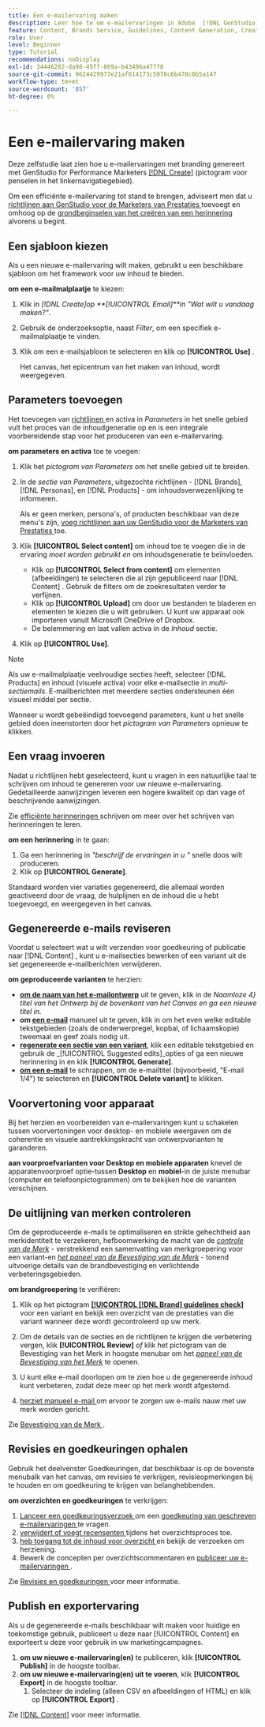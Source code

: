 ```yaml
---
title: Een e-mailervaring maken
description: Leer hoe te om e-mailervaringen in Adobe  [!DNL GenStudio]  voor de Marketers van Prestaties tot stand te brengen.
feature: Content, Brands Service, Guidelines, Content Generation, Create, Experiences, Variant Generation
role: User
level: Beginner
type: Tutorial
recommendations: noDisplay
exl-id: 34446202-da98-45ff-869a-b43496a477f8
source-git-commit: 9624429977e21af614173c5078c6b470c8b5a147
workflow-type: tm+mt
source-wordcount: '857'
ht-degree: 0%

---
```


# Een e-mailervaring maken

Deze zelfstudie laat zien hoe u e-mailervaringen met branding genereert met GenStudio for Performance Marketers [[!DNL Create]](/help/user-guide/create/overview.md) (pictogram voor penselen in het linkernavigatiegebied).

Om een efficiënte e-mailervaring tot stand te brengen, adviseert men dat u [ richtlijnen aan GenStudio voor de Marketers van Prestaties ](/help/user-guide/guidelines/add-guidelines.md) toevoegt en omhoog op de [ grondbeginselen van het creëren van een herinnering ](/help/user-guide/effective-prompts.md) alvorens u begint.

## Een sjabloon kiezen

Als u een nieuwe e-mailervaring wilt maken, gebruikt u een beschikbare sjabloon om het framework voor uw inhoud te bieden.

**om een e-mailmalplaatje** te kiezen:

1. Klik in _[!DNL Create]_op **[!UICONTROL Email]**in_ &quot;Wat wilt u vandaag maken?&quot;_.
1. Gebruik de onderzoeksoptie, naast _Filter_, om een specifiek e-mailmalplaatje te vinden.
1. Klik om een e-mailsjabloon te selecteren en klik op **[!UICONTROL Use]** .

   Het canvas, het epicentrum van het maken van inhoud, wordt weergegeven.

## Parameters toevoegen

Het toevoegen van [ richtlijnen ](/help/user-guide/guidelines/overview.md) en activa in _Parameters_ in het snelle gebied vult het proces van de inhoudgeneratie op en is een integrale voorbereidende stap voor het produceren van een e-mailervaring.

**om parameters en activa** toe te voegen:

1. Klik het _pictogram van Parameters_ om het snelle gebied uit te breiden.
1. In de _sectie van Parameters_, uitgezochte richtlijnen - [!DNL Brands], [!DNL Personas], en [!DNL Products] - om inhoudsverwezenlijking te informeren.

   Als er geen merken, persona&#39;s, of producten beschikbaar van deze menu&#39;s zijn, [ voeg richtlijnen aan uw GenStudio voor de Marketers van Prestaties ](/help/user-guide/guidelines/add-guidelines.md) toe.

1. Klik **[!UICONTROL Select content]** om inhoud toe te voegen die in de ervaring *moet worden gebruikt en* om inhoudsgeneratie te beïnvloeden.
   * Klik op **[!UICONTROL Select from content]** om elementen (afbeeldingen) te selecteren die al zijn gepubliceerd naar [!DNL Content] . Gebruik de filters om de zoekresultaten verder te verfijnen.
   * Klik op **[!UICONTROL Upload]** om door uw bestanden te bladeren en elementen te kiezen die u wilt gebruiken. U kunt uw apparaat ook importeren vanuit Microsoft OneDrive of Dropbox.
   * De belemmering en laat vallen activa in de _Inhoud_ sectie.
1. Klik op **[!UICONTROL Use]**.

>[!NOTE]
>
>Als uw e-mailmalplaatje veelvoudige secties heeft, selecteer [!DNL Products] en inhoud (visuele activa) voor elke e-mailsectie in _multi-sectiemails_. E-mailberichten met meerdere secties ondersteunen één visueel middel per sectie.

Wanneer u wordt gebeëindigd toevoegend parameters, kunt u het snelle gebied doen ineenstorten door het _pictogram van Parameters_ opnieuw te klikken.

## Een vraag invoeren

Nadat u richtlijnen hebt geselecteerd, kunt u vragen in een natuurlijke taal te schrijven om inhoud te genereren voor uw nieuwe e-mailervaring. Gedetailleerde aanwijzingen leveren een hogere kwaliteit op dan vage of beschrijvende aanwijzingen.

Zie [ efficiënte herinneringen ](/help/user-guide/effective-prompts.md) schrijven om meer over het schrijven van herinneringen te leren.

**om een herinnering** in te gaan:

1. Ga een herinnering in _&quot;beschrijf de ervaringen in u &quot;_ snelle doos wilt produceren.
1. Klik op **[!UICONTROL Generate]**.

Standaard worden vier variaties gegenereerd, die allemaal worden geactiveerd door de vraag, de hulplijnen en de inhoud die u hebt toegevoegd, en weergegeven in het canvas.

## Gegenereerde e-mails reviseren

Voordat u selecteert wat u wilt verzenden voor goedkeuring of publicatie naar [!DNL Content] , kunt u e-mailsecties bewerken of een variant uit de set gegenereerde e-mailberichten verwijderen.

**om geproduceerde varianten** te herzien:

* **[ om de naam van het e-mailontwerp](/help/user-guide/create/manage-variants.md#change-draft-name)** uit te geven, klik in de _Naamloze 4} titel van het Ontwerp bij de bovenkant van het Canvas en ga een nieuwe titel in._
* **om [ een e-mail](/help/user-guide/create/manage-variants.md#manually-edit-text)** manueel uit te geven, klik in om het even welke editable tekstgebieden (zoals de onderwerpregel, kopbal, of lichaamskopie) tweemaal en geef zoals nodig uit.
* **[ regenerate een sectie van een variant](/help/user-guide/create/manage-variants.md#re-generate-sections)**, klik een editable tekstgebied en gebruik de _[!UICONTROL Suggested edits]_opties of ga een nieuwe herinnering in en klik **[!UICONTROL Generate]**.
* **[ om een e-mail](/help/user-guide/create/manage-variants.md#delete-variant)** te schrappen, om de e-mailtitel (bijvoorbeeld, &quot;E-mail 1/4&quot;) te selecteren en **[!UICONTROL Delete variant]** te klikken.

## Voorvertoning voor apparaat

Bij het herzien en voorbereiden van e-mailervaringen kunt u schakelen tussen voorvertoningen voor desktop- en mobiele weergaven om de coherentie en visuele aantrekkingskracht van ontwerpvarianten te garanderen.

**aan voorproefvarianten voor Desktop en mobiele apparaten** knevel de apparatenvoorproef optie-tussen **Desktop** en **mobiel**-in de juiste menubar (computer en telefoonpictogrammen) om te bekijken hoe de varianten verschijnen.

## De uitlijning van merken controleren

Om de geproduceerde e-mails te optimaliseren en strikte gehechtheid aan merkidentiteit te verzekeren, hefboomwerking de macht van de [_controle van de Merk_](/help/user-guide/guidelines/brand-validation.md#brand-guidelines-check) - verstrekkend een samenvatting van merkgroepering voor een variant-en [_het paneel van de Bevestiging van de Merk_](/help/user-guide/guidelines/brand-validation.md#brand-validation-panel) - tonend uitvoerige details van de brandbevestiging en verlichtende verbeteringsgebieden.

**om brandgroepering** te verifiëren:

1. Klik op het pictogram [**[!UICONTROL [!DNL Brand] guidelines check]**](/help/user-guide/guidelines/brand-validation.md#brand-guidelines-check) voor een variant en bekijk een overzicht van de prestaties van die variant wanneer deze wordt gecontroleerd op uw merk.
1. Om de details van de secties en de richtlijnen te krijgen die verbetering vergen, klik **[!UICONTROL Review]** _of_ klik het pictogram van de Bevestiging van het Merk in hoogste menubar om het [_paneel van de Bevestiging van het Merk_](/help/user-guide/guidelines/brand-validation.md#brand-validation-panel) te openen.

1. U kunt elke e-mail doorlopen om te zien hoe u de gegenereerde inhoud kunt verbeteren, zodat deze meer op het merk wordt afgestemd.
1. [ herziet manueel e-mail ](#revise-generated-emails) om ervoor te zorgen uw e-mails nauw met uw merk worden gericht.

Zie [ Bevestiging van de Merk ](/help/user-guide/guidelines/brand-validation.md).

## Revisies en goedkeuringen ophalen

Gebruik het deelvenster Goedkeuringen, dat beschikbaar is op de bovenste menubalk van het canvas, om revisies te verkrijgen, revisieopmerkingen bij te houden en om goedkeuring te krijgen van belanghebbenden.

**om overzichten en goedkeuringen** te verkrijgen:

1. [ Lanceer een goedkeuringsverzoek ](/help/user-guide/approvals/request-review.md) om een [ goedkeuring van geschreven e-mailervaringen ](/help/user-guide/approvals/approve-content.md) te vragen.
1. [ verwijdert of voegt recensenten ](/help/user-guide/approvals/review-and-edit.md#manage-approvals) tijdens het overzichtsproces toe.
1. [ heb toegang tot de inhoud voor overzicht ](/help/user-guide/approvals/review-and-edit.md#access-content-for-review) en bekijk de verzoeken om herziening.
1. Bewerk de concepten per overzichtscommentaren en [ publiceer uw e-mailervaringen ](#publish-and-export-experience).

Zie [ Revisies en goedkeuringen ](/help/user-guide/approvals/overview.md) voor meer informatie.

## Publish en exportervaring

Als u de gegenereerde e-mails beschikbaar wilt maken voor huidige en toekomstige gebruik, publiceert u deze naar [!UICONTROL Content] en exporteert u deze voor gebruik in uw marketingcampagnes.

1. **om uw nieuwe e-mailervaring(en)** te publiceren, klik **[!UICONTROL Publish]** in de hoogste toolbar.
1. **om uw nieuwe e-mailervaring(en) uit te voeren**, klik **[!UICONTROL Export]** in de hoogste toolbar.
   1. Selecteer de indeling (alleen CSV en afbeeldingen of HTML) en klik op **[!UICONTROL Export]** .

Zie [[!DNL Content]](/help/user-guide/content/overview.md#search-and-find-approved-content) voor meer informatie.
